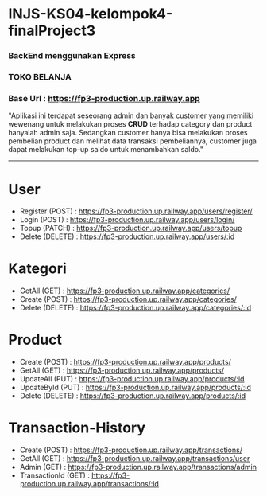 # INJS-KS04-kelompok4-finalProject3
### BackEnd menggunakan Express 
### TOKO BELANJA
### Base Url : <https://fp3-production.up.railway.app>

 "Aplikasi ini terdapat seseorang admin dan banyak customer yang memiliki wewenang untuk melakukan proses **CRUD** terhadap category dan product hanyalah admin saja. Sedangkan customer hanya bisa melakukan proses pembelian product dan melihat data transaksi pembeliannya, customer juga dapat melakukan top-up saldo untuk menambahkan saldo."


* * *
##
# User
- Register (POST) : https://fp3-production.up.railway.app/users/register/
- Login (POST) : https://fp3-production.up.railway.app/users/login/
- Topup (PATCH) : https://fp3-production.up.railway.app/users/topup
- Delete (DELETE) : https://fp3-production.up.railway.app/users/:id

# Kategori
- GetAll (GET) : https://fp3-production.up.railway.app/categories/
- Create (POST) : https://fp3-production.up.railway.app/categories/
- Delete (DELETE) : https://fp3-production.up.railway.app/categories/:id


# Product
- Create (POST) : https://fp3-production.up.railway.app/products/
- GetAll (GET) : https://fp3-production.up.railway.app/products/
- UpdateAll (PUT) : https://fp3-production.up.railway.app/products/:id
- UpdateById (PUT) : https://fp3-production.up.railway.app/products/:id
- Delete (DELETE) : https://fp3-production.up.railway.app/products/:id


# Transaction-History
- Create (POST) : https://fp3-production.up.railway.app/transactions/
- GetAll (GET) : https://fp3-production.up.railway.app/transactions/user
- Admin (GET) : https://fp3-production.up.railway.app/transactions/admin
- TransactionId (GET) : https://fp3-production.up.railway.app/transactions/:id
